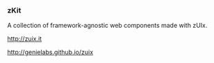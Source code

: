 ### zKit

A collection of framework-agnostic web components made with zUIx.

http://zuix.it

http://genielabs.github.io/zuix
